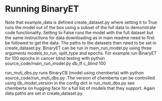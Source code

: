 # Running BinaryET 

Note that example_data is defined create_dataset.py where setting it to True runs the model out of the box using a subset of the full data to demonstrate code functionality.  Setting to False runs the model with the full dataset but  the same instructions for data downloading as in main readme need to first be followed to get the data. The paths to the datasets then need to be set in create_dataset.py.
BinaryET can be run in main_run_model.py using three arguments models_to_run, split_type and epochs. For example run  BinaryET for 100 epochs in cancer blind testing with 
python source_code/main_run_model.py db_tf c_blind 100

run_muti_dbs.py runs BinaryCB (model using chemberta) with 
python source_code/run_muti_dbs.py 
.The version of chemberta can be controlled using db_model_version in the config dict in run_muti_dbs.py  see chemberta on hugging face for a full list of models that they support. Again data paths are set in create_dataset.py. 


